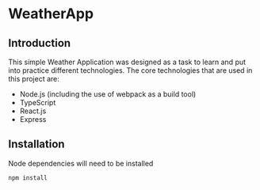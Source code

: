 # WeatherApp

## Introduction

This simple Weather Application was designed as a task to learn and put into practice different technologies. The core technologies
that are used in this project are:

- Node.js (including the use of webpack as a build tool)
- TypeScript
- React.js
- Express

## Installation

Node dependencies will need to be installed

```bash
npm install
```
